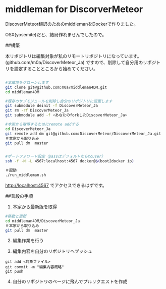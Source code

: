 middleman for DiscorverMeteor
============

DiscoverMeteor翻訳のためのmiddlemanをDockerで作りました。

OSX(yosemite)だと、結局作れませんでしたので。

##構築

本リポジトリは編集対象が私のリモートリポジトリになっています。
(github.com/m0a/DiscoverMeteor_Ja)
ですので、削除して自分用のリポジトリを設定することところから始めてください。

```sh

#本環境をクローンします
git clone git@github.com:m0a/middleman4DM.git
cd middleman4DM

#既存のサブモジュールを削除し自分のリポジトリに変更します
git submodule deinit -f DiscoverMeteor_Ja
git rm -rf DiscoverMeteor_Ja
git submodule add -f <あなたのforkしたDiscoverMeteor_Ja>

#本家から取得するためにremote addする
cd DiscoverMeteor_Ja
git remote add dm git@github.com:DiscoverMeteor/DiscoverMeteor_Ja.git
＃本家から取り込み
git pull dm  master


#ポートフォワード設定（passはデフォルトならtcuser）
ssh -f -N -L 4567:localhost:4567 docker@$(boot2docker ip)

＃起動
./run_middleman.sh

```

[http://localhost:4567](http://localhost:4567) でアクセスできるはずです。

##普段の手順

1. 本家から最新版を取得
```sh
#移動と更新
cd middleman4DM/DiscoverMeteor_Ja
＃本家から取り込み
git pull dm  master

```

2. 編集作業を行う

3. 編集内容を自分のリポジトリへプッシュ
```
git add <対象ファイル>
git commit -m "編集内容概略"
git push
```


4. 自分のリポジトリのページに飛んでプルリクエストを作成
